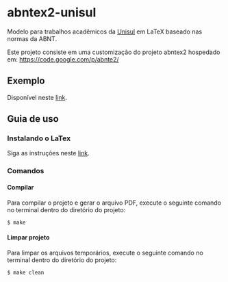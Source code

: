 # abntex2-unisul
Modelo para trabalhos acadêmicos da [Unisul](http://www.unisul.br/) em LaTeX baseado nas normas da ABNT.

Este projeto consiste em uma customização do projeto abntex2 hospedado em: <https://code.google.com/p/abnte2/>

## Exemplo
Disponível neste [link](https://github.com/jonathanhds/abntex2-unisul/blob/master/abntex2-unisul/tcc.pdf?raw=true).

## Guia de uso
### Instalando o LaTex
Siga as instruções neste [link](https://code.google.com/p/abntex2/wiki/Instalacao).

### Comandos

#### Compilar

Para compilar o projeto e gerar o arquivo PDF, execute o seguinte comando no terminal dentro do diretório do projeto: 

	$ make

#### Limpar projeto

Para limpar os arquivos temporários, execute o seguinte comando no terminal dentro do diretório do projeto: 

	$ make clean